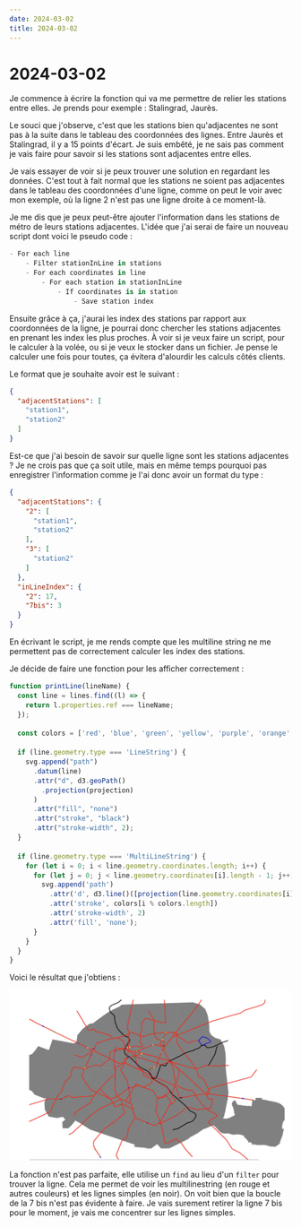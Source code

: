 ```yaml
---
date: 2024-03-02
title: 2024-03-02
---
```


# 2024-03-02

Je commence à écrire la fonction qui va me permettre de relier les stations entre elles.
Je prends pour exemple : Stalingrad, Jaurès.

Le souci que j'observe, c'est que les stations bien qu'adjacentes ne sont pas à la suite
dans le tableau des coordonnées des lignes. Entre Jaurès et Stalingrad, il y a 15 points d'écart.
Je suis embêté, je ne sais pas comment je vais faire pour savoir si les stations sont adjacentes entre elles.

Je vais essayer de voir si je peux trouver une solution en regardant les données.
C'est tout à fait normal que les stations ne soient pas adjacentes dans le tableau des coordonnées d'une ligne,
comme on peut le voir avec mon exemple, où la ligne 2 n'est pas une ligne droite à ce moment-là.

Je me dis que je peux peut-être ajouter l'information dans les stations de métro de leurs stations adjacentes.
L'idée que j'ai serai de faire un nouveau script dont voici le pseudo code :

```python
- For each line
    - Filter stationInLine in stations
    - For each coordinates in line
        - For each station in stationInLine
            - If coordinates is in station
                - Save station index
```

Ensuite grâce à ça, j'aurai les index des stations par rapport aux coordonnées de la ligne,
je pourrai donc chercher les stations adjacentes en prenant les index les plus proches.
À voir si je veux faire un script, pour le calculer à la volée, ou si je veux le stocker dans un fichier.
Je pense le calculer une fois pour toutes, ça évitera d'alourdir les calculs côtés clients.

Le format que je souhaite avoir est le suivant :

```json
{
  "adjacentStations": [
    "station1",
    "station2"
  ]
}
```

Est-ce que j'ai besoin de savoir sur quelle ligne sont les stations adjacentes ?
Je ne crois pas que ça soit utile, mais en même temps pourquoi pas enregistrer l'information comme je l'ai donc avoir un
format du type :

```json
{
  "adjacentStations": {
    "2": [
      "station1",
      "station2"
    ],
    "3": [
      "station2"
    ]
  },
  "inLineIndex": {
    "2": 17,
    "7bis": 3
  }
}
```

En écrivant le script, je me rends compte que les multiline string ne me permettent pas de correctement calculer les
index des stations.

Je décide de faire une fonction pour les afficher correctement :

```javascript
function printLine(lineName) {
  const line = lines.find((l) => {
    return l.properties.ref === lineName;
  });

  const colors = ['red', 'blue', 'green', 'yellow', 'purple', 'orange', 'pink', 'brown', 'grey', 'black'];

  if (line.geometry.type === 'LineString') {
    svg.append("path")
      .datum(line)
      .attr("d", d3.geoPath()
        .projection(projection)
      )
      .attr("fill", "none")
      .attr("stroke", "black")
      .attr("stroke-width", 2);
  }

  if (line.geometry.type === 'MultiLineString') {
    for (let i = 0; i < line.geometry.coordinates.length; i++) {
      for (let j = 0; j < line.geometry.coordinates[i].length - 1; j++) {
        svg.append('path')
          .attr('d', d3.line()([projection(line.geometry.coordinates[i][j]), projection(line.geometry.coordinates[i][j + 1])]))
          .attr('stroke', colors[i % colors.length])
          .attr('stroke-width', 2)
          .attr('fill', 'none');
      }
    }
  }
}
```

Voici le résultat que j'obtiens :

![Lignes de métro](assets/2024-03-02-lignes.png)

La fonction n'est pas parfaite, elle utilise un
`find` au lieu d'un
`filter` pour trouver la ligne.
Cela me permet de voir les multilinestring (en rouge et autres couleurs) et les lignes simples (en noir).
On voit bien que la boucle de la 7 bis n'est pas évidente à faire.
Je vais surement retirer la ligne 7 bis pour le moment, je vais me concentrer sur les lignes simples.
